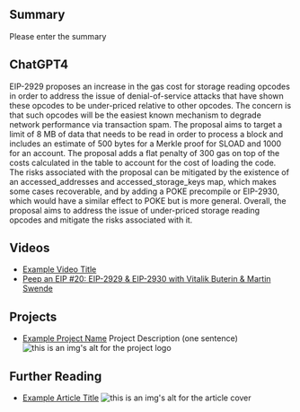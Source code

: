 ## Summary

Please enter the summary

## ChatGPT4

EIP-2929 proposes an increase in the gas cost for storage reading opcodes in order to address the issue of denial-of-service attacks that have shown these opcodes to be under-priced relative to other opcodes. The concern is that such opcodes will be the easiest known mechanism to degrade network performance via transaction spam. The proposal aims to target a limit of 8 MB of data that needs to be read in order to process a block and includes an estimate of 500 bytes for a Merkle proof for SLOAD and 1000 for an account. The proposal adds a flat penalty of 300 gas on top of the costs calculated in the table to account for the cost of loading the code. The risks associated with the proposal can be mitigated by the existence of an accessed_addresses and accessed_storage_keys map, which makes some cases recoverable, and by adding a POKE precompile or EIP-2930, which would have a similar effect to POKE but is more general. Overall, the proposal aims to address the issue of under-priced storage reading opcodes and mitigate the risks associated with it.

## Videos

- [Example Video Title](https://www.youtube.com/watch?v=TDGq4aeevgY)
- [Peep an EIP #20: EIP-2929 & EIP-2930 with Vitalik Buterin & Martin Swende](https://www.youtube.com/watch?v=qQpvkxKso2E&list=PL4cwHXAawZxqu0PKKyMzG_3BJV_xZTi1F&index=93)

## Projects

- [Example Project Name](https://xxxx.xxx/xxxxx) Project Description (one sentence) ![this is an img's alt for the project logo](https://xxxx.xxx/project-logo.xxx)

## Further Reading

- [Example Article Title](https://xxxx.xxx/xxxxx) ![this is an img's alt for the article cover](https://xxxx.xxx/article-cover.xxx)
